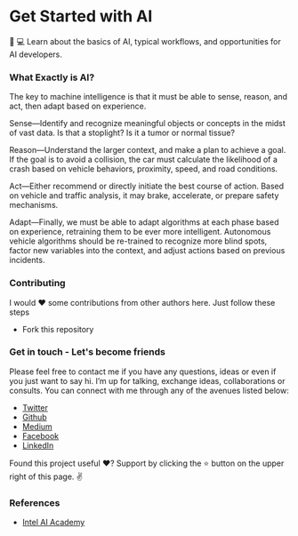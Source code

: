 
Get Started with AI
===================

🐍 💻 Learn about the basics of AI, typical workflows, and opportunities for AI developers.

### What Exactly is AI?

The key to machine intelligence is that it must be able to sense, reason, and act, then adapt based on experience.

Sense—Identify and recognize meaningful objects or concepts in the midst of vast data. Is that a stoplight? Is it a tumor or normal tissue?
 
Reason—Understand the larger context, and make a plan to achieve a goal. If the goal is to avoid a collision, the car must calculate the likelihood of a crash based on vehicle behaviors, proximity, speed, and road conditions.
 
Act—Either recommend or directly initiate the best course of action. Based on vehicle and traffic analysis, it may brake, accelerate, or prepare safety mechanisms.
 
Adapt—Finally, we must be able to adapt algorithms at each phase based on experience, retraining them to be ever more intelligent. Autonomous vehicle algorithms should be re-trained to recognize more blind spots, factor new variables into the context, and adjust actions based on previous incidents.

### Contributing

I would ❤️  some contributions from other authors here. Just follow these steps

 - Fork this repository
 

### Get in touch - Let's become friends

Please feel free to contact me if you have any questions, ideas or even if you just want to say hi. I’m up for talking, exchange ideas, collaborations or consults. You can connect with me through any of the avenues listed below:

- [Twitter](https://twitter.com/Ngesa254)
- [Github](https://github.com/ngesa254)
- [Medium](https://medium.com/@ngesa254)
- [Facebook](https://web.facebook.com/marvinngesa)
- [LinkedIn](https://www.linkedin.com/in/engngesamarvin) 

Found this project useful ❤️? Support by clicking the ⭐️ button on the upper right of this page. ✌️

### References
- [Intel AI Academy](https://software.intel.com/en-us/ai-academy/basics)
